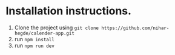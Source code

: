 # Installation instructions.

1. Clone the project using `git clone https://github.com/nihar-hegde/calender-app.git`
2. run `npm install`
3. run `npm run dev`

